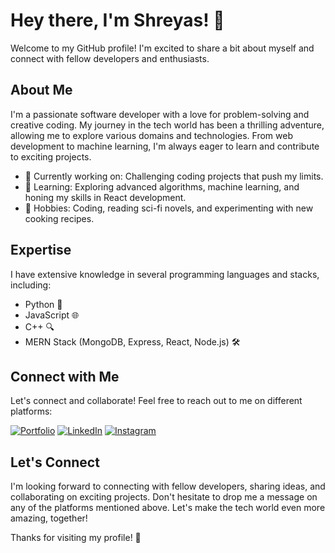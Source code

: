 # Hey there, I'm Shreyas! 👋

Welcome to my GitHub profile! I'm excited to share a bit about myself and connect with fellow developers and enthusiasts.

## About Me

I'm a passionate software developer with a love for problem-solving and creative coding. My journey in the tech world has been a thrilling adventure, allowing me to explore various domains and technologies. From web development to machine learning, I'm always eager to learn and contribute to exciting projects.

- 💼 Currently working on: Challenging coding projects that push my limits.
- 🌱 Learning: Exploring advanced algorithms, machine learning, and honing my skills in React development.
- 🚀 Hobbies: Coding, reading sci-fi novels, and experimenting with new cooking recipes.

## Expertise

I have extensive knowledge in several programming languages and stacks, including:

- Python 🐍
- JavaScript 🌐
- C++ 🔍
- MERN Stack (MongoDB, Express, React, Node.js) 🛠️

## Connect with Me

Let's connect and collaborate! Feel free to reach out to me on different platforms:

[![Portfolio](https://img.shields.io/badge/Portfolio-%231DA1F2.svg?style=for-the-badge&logo=Portfolio&logoColor=white)](https://www.yourportfolio.com)
[![LinkedIn](https://img.shields.io/badge/LinkedIn-%230077B5.svg?style=for-the-badge&logo=LinkedIn&logoColor=white)](https://www.linkedin.com/in/shreyas-sonawane-b24b48256/)
[![Instagram](https://img.shields.io/badge/Instagram-%23E4405F.svg?style=for-the-badge&logo=Instagram&logoColor=white)](https://www.instagram.com/shrey_1018/)

## Let's Connect

I'm looking forward to connecting with fellow developers, sharing ideas, and collaborating on exciting projects. Don't hesitate to drop me a message on any of the platforms mentioned above. Let's make the tech world even more amazing, together!

Thanks for visiting my profile! 🙌

